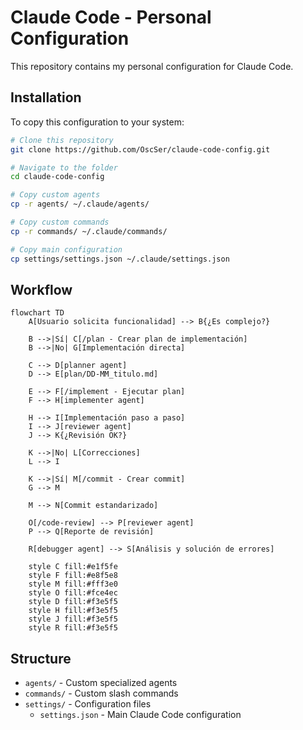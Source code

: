 # Claude Code - Personal Configuration

This repository contains my personal configuration for Claude Code.

## Installation

To copy this configuration to your system:

```bash
# Clone this repository
git clone https://github.com/OscSer/claude-code-config.git

# Navigate to the folder
cd claude-code-config

# Copy custom agents
cp -r agents/ ~/.claude/agents/

# Copy custom commands
cp -r commands/ ~/.claude/commands/

# Copy main configuration
cp settings/settings.json ~/.claude/settings.json
```

## Workflow

```mermaid
flowchart TD
    A[Usuario solicita funcionalidad] --> B{¿Es complejo?}
    
    B -->|Sí| C[/plan - Crear plan de implementación]
    B -->|No| G[Implementación directa]
    
    C --> D[planner agent]
    D --> E[plan/DD-MM_titulo.md]
    
    E --> F[/implement - Ejecutar plan]
    F --> H[implementer agent]
    
    H --> I[Implementación paso a paso]
    I --> J[reviewer agent]
    J --> K{¿Revisión OK?}
    
    K -->|No| L[Correcciones]
    L --> I
    
    K -->|Sí| M[/commit - Crear commit]
    G --> M
    
    M --> N[Commit estandarizado]
    
    O[/code-review] --> P[reviewer agent]
    P --> Q[Reporte de revisión]
    
    R[debugger agent] --> S[Análisis y solución de errores]
    
    style C fill:#e1f5fe
    style F fill:#e8f5e8
    style M fill:#fff3e0
    style O fill:#fce4ec
    style D fill:#f3e5f5
    style H fill:#f3e5f5
    style J fill:#f3e5f5
    style R fill:#f3e5f5
```

## Structure

- `agents/` - Custom specialized agents
- `commands/` - Custom slash commands
- `settings/` - Configuration files
  - `settings.json` - Main Claude Code configuration
